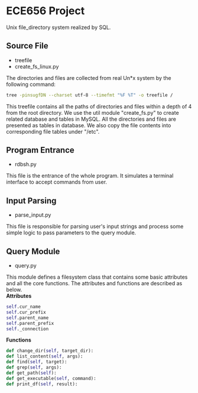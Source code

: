 # ECE656 Project

Unix file_directory system realized by SQL.

## Source File ##

- treefile  
- create_fs_linux.py  

The directories and files are collected from real Un*x system by the following command:
```bash
tree -pinsugfDN --charset utf-8 --timefmt "%F %T" -o treefile /
```
This treefile contains all the paths of directories and files within a depth of 4 from the root directory. 
We use the util module "create_fs.py" to create related database and tables in MySQL. All the directories and files are presented as tables in database. We also copy the file contents into corresponding file tables under "/etc". 

## Program Entrance ##

- rdbsh.py

This file is the entrance of the whole program. It simulates a terminal interface to accept commands from user.

## Input Parsing ##

- parse_input.py

This file is responsible for parsing user's input strings and process some simple logic to pass parameters to the query module.

## Query Module ##

- query.py

This module defines a filesystem class that contains some basic attributes and all the core functions. The attributes and functions are described as below.  
**Attributes**
```python
self.cur_name
self.cur_prefix
self.parent_name
self.parent_prefix
self._connection
```
**Functions**
```python
def change_dir(self, target_dir):
def list_content(self, args):
def find(self, target):
def grep(self, args):
def get_path(self):
def get_executable(self, command):
def print_df(self, result):
```


